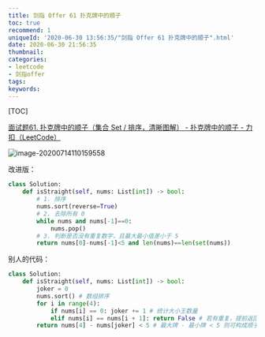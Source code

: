 ```yaml
---
title: 剑指 Offer 61 扑克牌中的顺子
toc: true
recommend: 1
uniqueId: '2020-06-30 13:56:35/"剑指 Offer 61 扑克牌中的顺子".html'
date: 2020-06-30 21:56:35
thumbnail:
categories:
- leetcode
- 剑指offer
tags:
keywords:
---
```


[TOC]

<!--more-->

[面试题61. 扑克牌中的顺子（集合 Set / 排序，清晰图解） - 扑克牌中的顺子 - 力扣（LeetCode）](https://leetcode-cn.com/problems/bu-ke-pai-zhong-de-shun-zi-lcof/solution/mian-shi-ti-61-bu-ke-pai-zhong-de-shun-zi-ji-he-se/)

![image-20200714110159558](https://i.loli.net/2020/07/14/EZnm4cUkoxQJlKI.png)



改进版：

```python
class Solution:
    def isStraight(self, nums: List[int]) -> bool:
        # 1. 排序
        nums.sort(reverse=True)
        # 2. 去除所有 0
        while nums and nums[-1]==0:
            nums.pop()
        # 3. 判断是否没有重复数字，且最大最小值差小于 5
        return nums[0]-nums[-1]<5 and len(nums)==len(set(nums))

```



别人的代码：

```python
class Solution:
    def isStraight(self, nums: List[int]) -> bool:
        joker = 0
        nums.sort() # 数组排序
        for i in range(4):
            if nums[i] == 0: joker += 1 # 统计大小王数量
            elif nums[i] == nums[i + 1]: return False # 若有重复，提前返回 false
        return nums[4] - nums[joker] < 5 # 最大牌 - 最小牌 < 5 则可构成顺子
```

